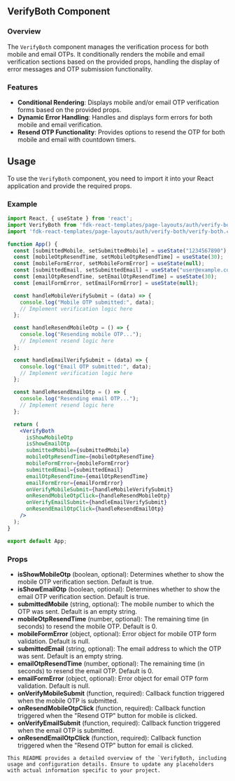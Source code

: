 ## VerifyBoth Component

### Overview
The `VerifyBoth` component manages the verification process for both mobile and email OTPs. It conditionally renders the mobile and email verification sections based on the provided props, handling the display of error messages and OTP submission functionality.

### Features
- **Conditional Rendering**: Displays mobile and/or email OTP verification forms based on the provided props.
- **Dynamic Error Handling**: Handles and displays form errors for both mobile and email verification.
- **Resend OTP Functionality**: Provides options to resend the OTP for both mobile and email with countdown timers.

## Usage
To use the `VerifyBoth` component, you need to import it into your React application and provide the required props.

### Example
```jsx
import React, { useState } from 'react';
import VerifyBoth from 'fdk-react-templates/page-layouts/auth/verify-both/verify-both';
import 'fdk-react-templates/page-layouts/auth/verify-both/verify-both.css';

function App() {
  const [submittedMobile, setSubmittedMobile] = useState("1234567890");
  const [mobileOtpResendTime, setMobileOtpResendTime] = useState(30);
  const [mobileFormError, setMobileFormError] = useState(null);
  const [submittedEmail, setSubmittedEmail] = useState("user@example.com");
  const [emailOtpResendTime, setEmailOtpResendTime] = useState(30);
  const [emailFormError, setEmailFormError] = useState(null);

  const handleMobileVerifySubmit = (data) => {
    console.log("Mobile OTP submitted:", data);
    // Implement verification logic here
  };

  const handleResendMobileOtp = () => {
    console.log("Resending mobile OTP...");
    // Implement resend logic here
  };

  const handleEmailVerifySubmit = (data) => {
    console.log("Email OTP submitted:", data);
    // Implement verification logic here
  };

  const handleResendEmailOtp = () => {
    console.log("Resending email OTP...");
    // Implement resend logic here
  };

  return (
    <VerifyBoth
      isShowMobileOtp
      isShowEmailOtp
      submittedMobile={submittedMobile}
      mobileOtpResendTime={mobileOtpResendTime}
      mobileFormError={mobileFormError}
      submittedEmail={submittedEmail}
      emailOtpResendTime={emailOtpResendTime}
      emailFormError={emailFormError}
      onVerifyMobileSubmit={handleMobileVerifySubmit}
      onResendMobileOtpClick={handleResendMobileOtp}
      onVerifyEmailSubmit={handleEmailVerifySubmit}
      onResendEmailOtpClick={handleResendEmailOtp}
    />
  );
}

export default App;

```
### Props

- **isShowMobileOtp** (boolean, optional): Determines whether to show the mobile OTP verification section. Default is true.
- **isShowEmailOtp** (boolean, optional): Determines whether to show the email OTP verification section. Default is true.
- **submittedMobile** (string, optional): The mobile number to which the OTP was sent. Default is an empty string.
- **mobileOtpResendTime** (number, optional): The remaining time (in seconds) to resend the mobile OTP. Default is 0.
- **mobileFormError** (object, optional): Error object for mobile OTP form validation. Default is null.
- **submittedEmail** (string, optional): The email address to which the OTP was sent. Default is an empty string.
- **emailOtpResendTime** (number, optional): The remaining time (in seconds) to resend the email OTP. Default is 0.
- **emailFormError** (object, optional): Error object for email OTP form validation. Default is null.
- **onVerifyMobileSubmit** (function, required): Callback function triggered when the mobile OTP is submitted.
- **onResendMobileOtpClick** (function, required): Callback function triggered when the "Resend OTP" button for mobile is clicked.
- **onVerifyEmailSubmit** (function, required): Callback function triggered when the email OTP is submitted.
- **onResendEmailOtpClick** (function, required): Callback function triggered when the "Resend OTP" button for email is clicked.

```
This README provides a detailed overview of the `VerifyBoth, including usage and configuration details. Ensure to update any placeholders with actual information specific to your project.

